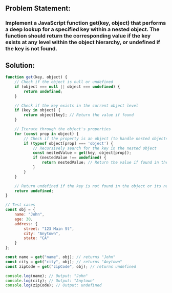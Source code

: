 ## Problem Statement:

### Implement a JavaScript function get(key, object) that performs a deep lookup for a specified key within a nested object. The function should return the corresponding value if the key exists at any level within the object hierarchy, or undefined if the key is not found.

## Solution: 

```js
function get(key, object) {
    // Check if the object is null or undefined
    if (object === null || object === undefined) {
        return undefined;
    }

    // Check if the key exists in the current object level
    if (key in object) {
        return object[key]; // Return the value if found
    }

    // Iterate through the object's properties
    for (const prop in object) {
        // Check if the property is an object (to handle nested objects)
        if (typeof object[prop] === 'object') {
            // Recursively search for the key in the nested object
            const nestedValue = get(key, object[prop]);
            if (nestedValue !== undefined) {
                return nestedValue; // Return the value if found in the nested object
            }
        }
    }

    // Return undefined if the key is not found in the object or its nested objects
    return undefined;
}

// Test cases
const obj = {
    name: "John",
    age: 30,
    address: {
        street: "123 Main St",
        city: "Anytown",
        state: "CA"
    }
};

const name = get("name", obj); // returns "John"
const city = get("city", obj); // returns "Anytown"
const zipCode = get("zipCode", obj); // returns undefined

console.log(name); // Output: "John"
console.log(city); // Output: "Anytown"
console.log(zipCode); // Output: undefined

```
